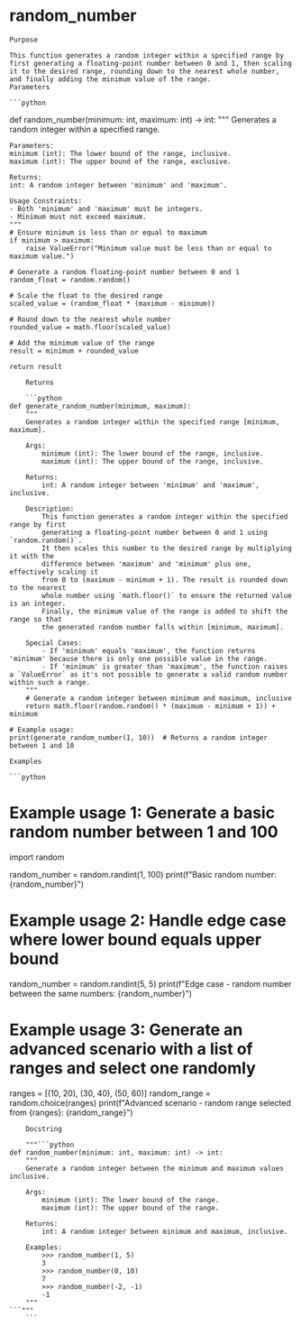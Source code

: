 # random_number

    Purpose

    This function generates a random integer within a specified range by first generating a floating-point number between 0 and 1, then scaling it to the desired range, rounding down to the nearest whole number, and finally adding the minimum value of the range.
    Parameters

    ```python
def random_number(minimum: int, maximum: int) -> int:
    """
    Generates a random integer within a specified range.

    Parameters:
    minimum (int): The lower bound of the range, inclusive.
    maximum (int): The upper bound of the range, exclusive.

    Returns:
    int: A random integer between 'minimum' and 'maximum'.

    Usage Constraints:
    - Both 'minimum' and 'maximum' must be integers.
    - Minimum must not exceed maximum.
    """
    # Ensure minimum is less than or equal to maximum
    if minimum > maximum:
        raise ValueError("Minimum value must be less than or equal to maximum value.")

    # Generate a random floating-point number between 0 and 1
    random_float = random.random()

    # Scale the float to the desired range
    scaled_value = (random_float * (maximum - minimum))

    # Round down to the nearest whole number
    rounded_value = math.floor(scaled_value)

    # Add the minimum value of the range
    result = minimum + rounded_value

    return result
```
    Returns

    ```python
def generate_random_number(minimum, maximum):
    """
    Generates a random integer within the specified range [minimum, maximum].

    Args:
        minimum (int): The lower bound of the range, inclusive.
        maximum (int): The upper bound of the range, inclusive.

    Returns:
        int: A random integer between 'minimum' and 'maximum', inclusive.

    Description:
        This function generates a random integer within the specified range by first
        generating a floating-point number between 0 and 1 using `random.random()`.
        It then scales this number to the desired range by multiplying it with the
        difference between 'maximum' and 'minimum' plus one, effectively scaling it
        from 0 to (maximum - minimum + 1). The result is rounded down to the nearest
        whole number using `math.floor()` to ensure the returned value is an integer.
        Finally, the minimum value of the range is added to shift the range so that
        the generated random number falls within [minimum, maximum].

    Special Cases:
        - If 'minimum' equals 'maximum', the function returns 'minimum' because there is only one possible value in the range.
        - If 'minimum' is greater than 'maximum', the function raises a `ValueError` as it's not possible to generate a valid random number within such a range.
    """
    # Generate a random integer between minimum and maximum, inclusive
    return math.floor(random.random() * (maximum - minimum + 1)) + minimum

# Example usage:
print(generate_random_number(1, 10))  # Returns a random integer between 1 and 10
```
    Examples

    ```python
# Example usage 1: Generate a basic random number between 1 and 100
import random

random_number = random.randint(1, 100)
print(f"Basic random number: {random_number}")

# Example usage 2: Handle edge case where lower bound equals upper bound
random_number = random.randint(5, 5)
print(f"Edge case - random number between the same numbers: {random_number}")

# Example usage 3: Generate an advanced scenario with a list of ranges and select one randomly
ranges = [(10, 20), (30, 40), (50, 60)]
random_range = random.choice(ranges)
print(f"Advanced scenario - random range selected from {ranges}: {random_range}")
```
    Docstring

    """```python
def random_number(minimum: int, maximum: int) -> int:
    """
    Generate a random integer between the minimum and maximum values inclusive.

    Args:
        minimum (int): The lower bound of the range.
        maximum (int): The upper bound of the range.

    Returns:
        int: A random integer between minimum and maximum, inclusive.

    Examples:
        >>> random_number(1, 5)
        3
        >>> random_number(0, 10)
        7
        >>> random_number(-2, -1)
        -1
    """
```"""
    ```